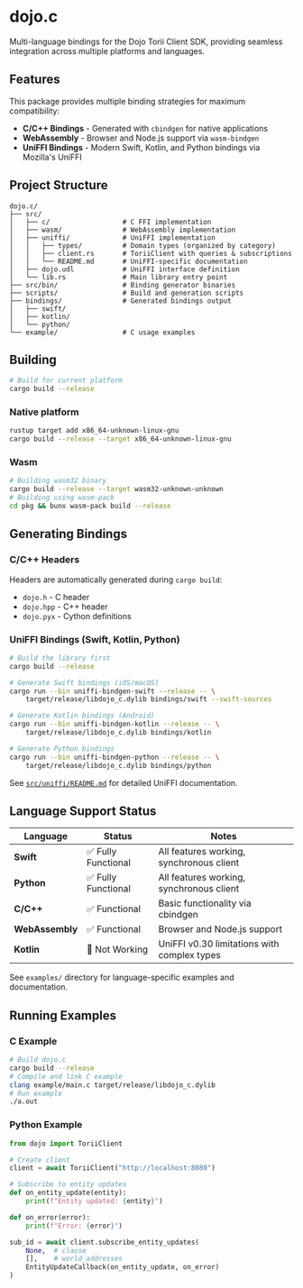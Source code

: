 # dojo.c

Multi-language bindings for the Dojo Torii Client SDK, providing seamless integration across multiple platforms and languages.

## Features

This package provides multiple binding strategies for maximum compatibility:

- **C/C++ Bindings** - Generated with `cbindgen` for native applications
- **WebAssembly** - Browser and Node.js support via `wasm-bindgen`
- **UniFFI Bindings** - Modern Swift, Kotlin, and Python bindings via Mozilla's UniFFI

## Project Structure

```
dojo.c/
├── src/
│   ├── c/                  # C FFI implementation
│   ├── wasm/               # WebAssembly implementation
│   ├── uniffi/             # UniFFI implementation
│   │   ├── types/          # Domain types (organized by category)
│   │   ├── client.rs       # ToriiClient with queries & subscriptions
│   │   └── README.md       # UniFFI-specific documentation
│   ├── dojo.udl            # UniFFI interface definition
│   └── lib.rs              # Main library entry point
├── src/bin/                # Binding generator binaries
├── scripts/                # Build and generation scripts
├── bindings/               # Generated bindings output
│   ├── swift/
│   ├── kotlin/
│   └── python/
└── example/                # C usage examples
```

## Building

```bash
# Build for current platform
cargo build --release
```

### Native platform

```bash
rustup target add x86_64-unknown-linux-gnu
cargo build --release --target x86_64-unknown-linux-gnu
```

### Wasm

```bash
# Building wasm32 binary
cargo build --release --target wasm32-unknown-unknown
# Building using wasm-pack
cd pkg && bunx wasm-pack build --release
```

## Generating Bindings

### C/C++ Headers

Headers are automatically generated during `cargo build`:
- `dojo.h` - C header
- `dojo.hpp` - C++ header  
- `dojo.pyx` - Cython definitions

### UniFFI Bindings (Swift, Kotlin, Python)

```bash
# Build the library first
cargo build --release

# Generate Swift bindings (iOS/macOS)
cargo run --bin uniffi-bindgen-swift --release -- \
    target/release/libdojo_c.dylib bindings/swift --swift-sources

# Generate Kotlin bindings (Android)
cargo run --bin uniffi-bindgen-kotlin --release -- \
    target/release/libdojo_c.dylib bindings/kotlin

# Generate Python bindings
cargo run --bin uniffi-bindgen-python --release -- \
    target/release/libdojo_c.dylib bindings/python
```

See [`src/uniffi/README.md`](src/uniffi/README.md) for detailed UniFFI documentation.

## Language Support Status

| Language | Status | Notes |
|----------|--------|-------|
| **Swift** | ✅ Fully Functional | All features working, synchronous client |
| **Python** | ✅ Fully Functional | All features working, synchronous client |
| **C/C++** | ✅ Functional | Basic functionality via cbindgen |
| **WebAssembly** | ✅ Functional | Browser and Node.js support |
| **Kotlin** | 🚧 Not Working | UniFFI v0.30 limitations with complex types |

See `examples/` directory for language-specific examples and documentation.

## Running Examples

### C Example

```bash
# Build dojo.c
cargo build --release
# Compile and link C example
clang example/main.c target/release/libdojo_c.dylib
# Run example
./a.out
```

### Python Example

```python
from dojo import ToriiClient

# Create client
client = await ToriiClient("http://localhost:8080")

# Subscribe to entity updates
def on_entity_update(entity):
    print(f"Entity updated: {entity}")

def on_error(error):
    print(f"Error: {error}")

sub_id = await client.subscribe_entity_updates(
    None,  # clause
    [],    # world_addresses
    EntityUpdateCallback(on_entity_update, on_error)
)
```
